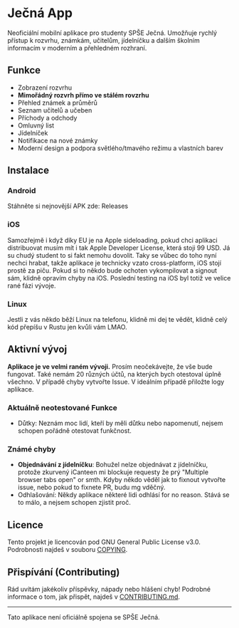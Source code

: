 # Ječná App

Neoficiální mobilní aplikace pro studenty SPŠE Ječná. Umožňuje rychlý přístup k rozvrhu, známkám, učitelům, jídelníčku a dalším školním informacím v moderním a přehledném rozhraní.

## Funkce
- Zobrazení rozvrhu
- **Mimořádný rozvrh přímo ve stálém rovzrhu**
- Přehled známek a průměrů
- Seznam učitelů a učeben
- Příchody a odchody
- Omluvný list
- Jídelníček
- Notifikace na nové známky
- Moderní design a podpora světlého/tmavého režimu a vlastních barev

## Instalace

### Android

Stáhněte si nejnovější APK zde: Releases

### iOS

Samozřejmě i když díky EU je na Apple sideloading, pokud chci aplikaci distribuovat musím mít i tak Apple Developer License, která stoji 99 USD. Já su chudý student to si fakt nemohu dovolit. Taky se vůbec do toho nyní nechci hrabat, takže aplikace je technicky vzato cross-platform, iOS stojí prostě za piču. Pokud si to někdo bude ochoten vykompilovat a signout sám, klidně opravím chyby na iOS. Poslední testing na iOS byl totiž ve velice rané fázi vývoje.

### Linux

Jestli z vás někdo běží Linux na telefonu, klidně mi dej te vědět, klidně celý kód přepíšu v Rustu jen kvůli vám LMAO.

## Aktivní vývoj

**Aplikace je ve velmi raném vývoji.** Prosím neočekávejte, že vše bude fungovat. Také nemám 20 různých účtů, na kterých bych otestoval úplně všechno. V případě chyby vytvořte Issue. V ideálním případě přiložte logy aplikace.

### Aktuálně neotestované Funkce

- Důtky: Neznám moc lidí, kteří by měli důtku nebo napomenutí, nejsem schopen pořádně otestovat funkčnost.

### Známé chyby

- **Objednávání z jídelníčku**: Bohužel nelze objednávat z jídelníčku, protože zkurvený iCanteen mi blockuje requesty že prý "Multiple browser tabs open" or smth. Kdyby někdo věděl jak to fixnout vytvořte issue, nebo pokud to fixnete PR, budu mg vděčný.
- Odhlašování: Někdy aplikace některé lidi odhlásí for no reason. Stává se to málo, a nejsem schopen zjistit proč.

## Licence

Tento projekt je licencován pod GNU General Public License v3.0. Podrobnosti najdeš v souboru [COPYING](COPYING).

## Přispívání (Contributing)

Rád uvítám jakékoliv příspěvky, nápady nebo hlášení chyb! Podrobné informace o tom, jak přispět, najdeš v [CONTRIBUTING.md](CONTRIBUTING.md).

---

Tato aplikace není oficiálně spojena se SPŠE Ječná.
